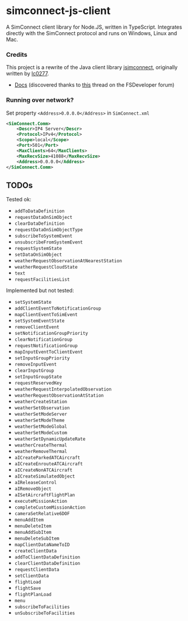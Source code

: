 # simconnect-js-client

A SimConnect client library for Node.JS, written in TypeScript. Integrates directly with the SimConnect protocol and runs on Windows, Linux and Mac.

### Credits

This project is a rewrite of the Java client library [jsimconnect](https://github.com/mharj/jsimconnect), originally written by [lc0277](https://www.fsdeveloper.com/forum/members/lc0277.1581). 

-   [Docs](http://web.archive.org/web/20090620063532/http://lc0277.nerim.net/jsimconnect/doc/flightsim/simconnect/package-summary.html#package_description) (discovered thanks to [this](https://www.fsdeveloper.com/forum/threads/jsimconnect.140243/) thread on the FSDeveloper forum)

### Running over network?

Set property `<Address>0.0.0.0</Address>` in `SimConnect.xml`

```xml
<SimConnect.Comm>
    <Descr>IP4 Server</Descr>
    <Protocol>IPv4</Protocol>
    <Scope>local</Scope>
    <Port>501</Port>
    <MaxClients>64</MaxClients>
    <MaxRecvSize>41088</MaxRecvSize>
    <Address>0.0.0.0</Address>
</SimConnect.Comm>
```

## TODOs

Tested ok:

-   `addToDataDefinition`
-   `requestDataOnSimObject`
-   `clearDataDefinition`
-   `requestDataOnSimObjectType`
-   `subscribeToSystemEvent`
-   `unsubscribeFromSystemEvent`
-   `requestSystemState`
-   `setDataOnSimObject`
-   `weatherRequestObservationAtNearestStation`
-   `weatherRequestCloudState`
-   `text`
-   `requestFacilitiesList`

Implemented but not tested:

-   `setSystemState`
-   `addClientEventToNotificationGroup`
-   `mapClientEventToSimEvent`
-   `setSystemEventState`
-   `removeClientEvent`
-   `setNotificationGroupPriority`
-   `clearNotificationGroup`
-   `requestNotificationGroup`
-   `mapInputEventToClientEvent`
-   `setInputGroupPriority`
-   `removeInputEvent`
-   `clearInputGroup`
-   `setInputGroupState`
-   `requestReservedKey`
-   `weatherRequestInterpolatedObservation`
-   `weatherRequestObservationAtStation`
-   `weatherCreateStation`
-   `weatherSetObservation`
-   `weatherSetModeServer`
-   `weatherSetModeTheme`
-   `weatherSetModeGlobal`
-   `weatherSetModeCustom`
-   `weatherSetDynamicUpdateRate`
-   `weatherCreateThermal`
-   `weatherRemoveThermal`
-   `aICreateParkedATCAircraft`
-   `aICreateEnrouteATCAircraft`
-   `aICreateNonATCAircraft`
-   `aICreateSimulatedObject`
-   `aIReleaseControl`
-   `aIRemoveObject`
-   `aISetAircraftFlightPlan`
-   `executeMissionAction`
-   `completeCustomMissionAction`
-   `cameraSetRelative6DOF`
-   `menuAddItem`
-   `menuDeleteItem`
-   `menuAddSubItem`
-   `menuDeleteSubItem`
-   `mapClientDataNameToID`
-   `createClientData`
-   `addToClientDataDefinition`
-   `clearClientDataDefinition`
-   `requestClientData`
-   `setClientData`
-   `flightLoad`
-   `flightSave`
-   `flightPlanLoad`
-   `menu`
-   `subscribeToFacilities`
-   `unSubscribeToFacilities`
